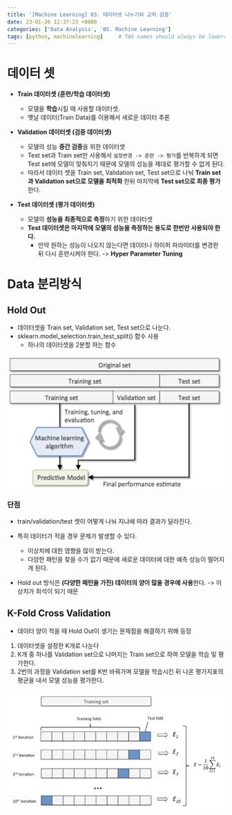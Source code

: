 ```yaml
---
title: '[Machine Learning] 03. 데이터셋 나누기와 교차 검증'
date: 23-01-26 12:37:23 +0800
categories: ['Data Analysis', '05. Machine Learning']
tags: [python, machinelearning]     # TAG names should always be lowercase
---
```


# 데이터 셋
- **Train 데이터셋 (훈련/학습 데이터셋)**
    - 모델을 **학습**시킬 때 사용할 데이터셋.
    - 옛날 데이터(Train Data)를 이용해서 새로운 데이터 추론

- **Validation 데이터셋 (검증 데이터셋)**
    - 모델의 성능 **중간 검증**을 위한 데이터셋
    - Test set과 Train set만 사용해서 `설정변경 -> 훈련 -> 평가`를 반복하게 되면 Test set에 모델이 맞춰지기 때문에 모델의 성능을 제대로 평가할 수 없게 된다.
    - 따라서 데이터 셋을 Train set, Validation set, Test set으로 나눠 **Train set과 Validation set으로 모델을 최적화** 한뒤 마지막에 **Test set으로 최종 평가**한다.

- **Test 데이터셋 (평가 데이터셋)**
    - 모델의 **성능을 최종적으로 측정**하기 위한 데이터셋
    - **Test 데이터셋은 마지막에 모델의 성능을 측정하는 용도로 한번만 사용되야 한다.**
        - 만약 원하는 성능이 나오지 않는다면 데이터나 하이퍼 파라미터를 변경한 뒤 다시 훈련시켜야 한다. -> **Hyper Parameter Tuning**

# Data 분리방식

## Hold Out
- 데이터셋을 Train set, Validation set, Test set으로 나눈다.
- sklearn.model_selection.train_test_split() 함수 사용
    - 하나의 데이터셋을 2분할 하는 함수

![hold out](../../../assets/img/playdata/05_machine_learning/03_01.png)

### 단점
- train/validation/test 셋이 어떻게 나눠 지냐에 따라 결과가 달라진다.

- 특히 데이터가 적을 경우 문제가 발생할 수 있다.
    - 이상치에 대한 영향을 많이 받는다.
    - 다양한 패턴을 찾을 수가 없기 때문에 새로운 데이터에 대한 예측 성능이 떨어지게 된다.
- Hold out 방식은 **(다양한 패턴을 가진) 데이터의 양이 많을 경우에 사용**한다. -> 이상치가 희석이 되기 때문

## K-Fold Cross Validation
- 데이터 양이 적을 때 Hold Out이 생기는 문제점을 해결하기 위해 등장
1. 데이터셋을 설정한 K개로 나눈다
2. K개 중 하나를 Validation set으로 나머지는 Train set으로 하여 모델을 학습 및 평가한다.
3. 2번의 과정을 Validation set를 K번 바꿔가며 모델을 학습시킨 뒤 나온 평가지표의 평균을 내서 모델 성능을 평가한다.

![cross validation](../../../assets/img/playdata/05_machine_learning/03_02.png)